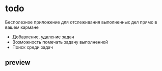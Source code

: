 # todo

Бесполезное приложение для отслеживания выполненных дел прямо в вашем кармане

- Добавление, удаление задач
- Возможность помечать задачу выполненной
- Поиск среди задач
## preview
